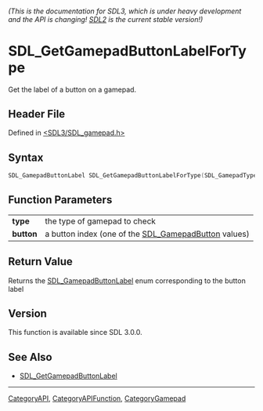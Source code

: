 ###### (This is the documentation for SDL3, which is under heavy development and the API is changing! [SDL2](https://wiki.libsdl.org/SDL2/) is the current stable version!)
# SDL_GetGamepadButtonLabelForType

Get the label of a button on a gamepad.

## Header File

Defined in [<SDL3/SDL_gamepad.h>](https://github.com/libsdl-org/SDL/blob/main/include/SDL3/SDL_gamepad.h)

## Syntax

```c
SDL_GamepadButtonLabel SDL_GetGamepadButtonLabelForType(SDL_GamepadType type, SDL_GamepadButton button);
```

## Function Parameters

|                |                                                                           |
| -------------- | ------------------------------------------------------------------------- |
| **type**       | the type of gamepad to check                                              |
| **button**     | a button index (one of the [SDL_GamepadButton](SDL_GamepadButton) values) |

## Return Value

Returns the [SDL_GamepadButtonLabel](SDL_GamepadButtonLabel) enum
corresponding to the button label

## Version

This function is available since SDL 3.0.0.

## See Also

- [SDL_GetGamepadButtonLabel](SDL_GetGamepadButtonLabel)

----
[CategoryAPI](CategoryAPI), [CategoryAPIFunction](CategoryAPIFunction), [CategoryGamepad](CategoryGamepad)

